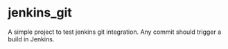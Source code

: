 # jenkins_git
A simple project to test jenkins git integration.
Any commit should trigger a build in Jenkins.
